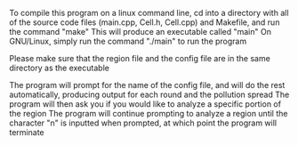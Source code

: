 To compile this program on a linux command line, cd into a directory with all of the source code files (main.cpp, Cell.h, Cell.cpp) and Makefile, and run the command "make"
This will produce an executable called "main"
On GNU/Linux, simply run the command "./main" to run the program

Please make sure that the region file and the config file are in the same directory as the executable

The program will prompt for the name of the config file, and will do the rest automatically, producing output for each round and the pollution spread
The program will then ask you if you would like to analyze a specific portion of the region
The program will continue prompting to analyze a region until the character "n" is inputted when prompted, at which point the program will terminate